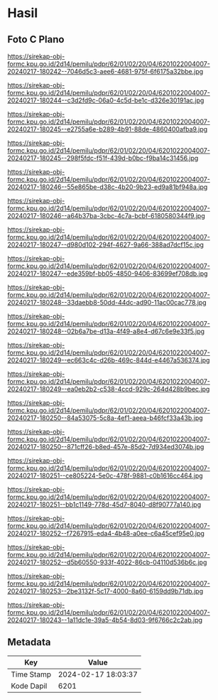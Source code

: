 # Hasil

## Foto C Plano

https://sirekap-obj-formc.kpu.go.id/2d14/pemilu/pdpr/62/01/02/20/04/6201022004007-20240217-180242--7046d5c3-aee6-4681-975f-6f6175a32bbe.jpg

https://sirekap-obj-formc.kpu.go.id/2d14/pemilu/pdpr/62/01/02/20/04/6201022004007-20240217-180244--c3d2fd9c-06a0-4c5d-be1c-d326e30191ac.jpg

https://sirekap-obj-formc.kpu.go.id/2d14/pemilu/pdpr/62/01/02/20/04/6201022004007-20240217-180245--e2755a6e-b289-4b91-88de-4860400afba9.jpg

https://sirekap-obj-formc.kpu.go.id/2d14/pemilu/pdpr/62/01/02/20/04/6201022004007-20240217-180245--298f5fdc-f51f-439d-b0bc-f9ba14c31456.jpg

https://sirekap-obj-formc.kpu.go.id/2d14/pemilu/pdpr/62/01/02/20/04/6201022004007-20240217-180246--55e865be-d38c-4b20-9b23-ed9a81bf948a.jpg

https://sirekap-obj-formc.kpu.go.id/2d14/pemilu/pdpr/62/01/02/20/04/6201022004007-20240217-180246--a64b37ba-3cbc-4c7a-bcbf-6180580344f9.jpg

https://sirekap-obj-formc.kpu.go.id/2d14/pemilu/pdpr/62/01/02/20/04/6201022004007-20240217-180247--d980d102-294f-4627-9a66-388ad7dcf15c.jpg

https://sirekap-obj-formc.kpu.go.id/2d14/pemilu/pdpr/62/01/02/20/04/6201022004007-20240217-180247--ede359bf-bb05-4850-9406-83699ef708db.jpg

https://sirekap-obj-formc.kpu.go.id/2d14/pemilu/pdpr/62/01/02/20/04/6201022004007-20240217-180248--33daebb8-50dd-44dc-ad90-11ac00cac778.jpg

https://sirekap-obj-formc.kpu.go.id/2d14/pemilu/pdpr/62/01/02/20/04/6201022004007-20240217-180248--02b6a7be-d13a-4f49-a8e4-d67c6e9e33f5.jpg

https://sirekap-obj-formc.kpu.go.id/2d14/pemilu/pdpr/62/01/02/20/04/6201022004007-20240217-180249--ec663c4c-d26b-469c-844d-e4467a536374.jpg

https://sirekap-obj-formc.kpu.go.id/2d14/pemilu/pdpr/62/01/02/20/04/6201022004007-20240217-180249--ea0eb2b2-c538-4ccd-929c-264d428b9bec.jpg

https://sirekap-obj-formc.kpu.go.id/2d14/pemilu/pdpr/62/01/02/20/04/6201022004007-20240217-180250--84a53075-5c8a-4ef1-aeea-b46fcf33a43b.jpg

https://sirekap-obj-formc.kpu.go.id/2d14/pemilu/pdpr/62/01/02/20/04/6201022004007-20240217-180250--871cff26-b8ed-457e-85d2-7d934ed3074b.jpg

https://sirekap-obj-formc.kpu.go.id/2d14/pemilu/pdpr/62/01/02/20/04/6201022004007-20240217-180251--ce805224-5e0c-478f-9881-c0b1616cc464.jpg

https://sirekap-obj-formc.kpu.go.id/2d14/pemilu/pdpr/62/01/02/20/04/6201022004007-20240217-180251--bb1c1149-778d-45d7-8040-d8f90777a140.jpg

https://sirekap-obj-formc.kpu.go.id/2d14/pemilu/pdpr/62/01/02/20/04/6201022004007-20240217-180252--f7267915-eda4-4b48-a0ee-c6a45cef95e0.jpg

https://sirekap-obj-formc.kpu.go.id/2d14/pemilu/pdpr/62/01/02/20/04/6201022004007-20240217-180252--d5b60550-933f-4022-86cb-04110d536b6c.jpg

https://sirekap-obj-formc.kpu.go.id/2d14/pemilu/pdpr/62/01/02/20/04/6201022004007-20240217-180253--2be3132f-5c17-4000-8a60-6159dd9b71db.jpg

https://sirekap-obj-formc.kpu.go.id/2d14/pemilu/pdpr/62/01/02/20/04/6201022004007-20240217-180243--1a11dc1e-39a5-4b54-8d03-9f6766c2c2ab.jpg


## Metadata

| Key        | Value               |
| ---------- | ------------------- |
| Time Stamp | 2024-02-17 18:03:37 |
| Kode Dapil | 6201                |



